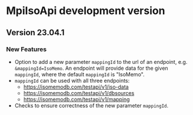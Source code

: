 # MpiIsoApi development version

## Version 23.04.1

### New Features
- Option to add a new parameter `mappingId` to the url of an endpoint, e.g. `&mappingId=IsoMemo`.
An endpoint will provide data for the given `mappingId`, where the default `mappingId` is "IsoMemo".
- `mappingId` can be used with all three endpoints:
  - https://isomemodb.com/testapi/v1/iso-data
  - https://isomemodb.com/testapi/v1/dbsources
  - https://isomemodb.com/testapi/v1/mapping
- Checks to ensure correctness of the new parameter `mappingId`.
